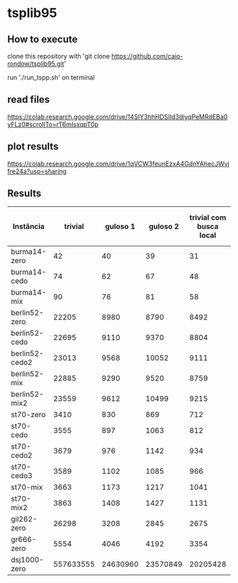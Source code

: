 # tsplib95

## How to execute
clone this repository with 'git clone https://github.com/caio-rondow/tsplib95.git'

run './run_tspp.sh' on terminal

## read files

https://colab.research.google.com/drive/14SIY3hhHDSIId3diyqPeMRdEBa0yFLz0#scrollTo=rT6mIsxqpT0p

## plot results

https://colab.research.google.com/drive/1qVCW3feunEzxA4GdnYAhecJWvjfre24a?usp=sharing

## Results

|Instância     |trivial  |guloso 1|guloso 2|trivial com busca local|guloso 1 com busca local|
|--------------|---------|--------|--------|-----------------------|------------------------|
|burma14-zero  |42       |40      |39      |31                     |30                      |
|burma14-cedo  |74       |62      |67      |48                     |48                      |
|burma14-mix   |90       |76      |81      |58                     |60                      |
|berlin52-zero |22205    |8980    |8790    |8492                   |7842                    |
|berlin52-cedo |22695    |9110    |9370    |8804                   |8014                    |
|berlin52-cedo2|23013    |9568    |10052   |9111                   |8113                    |
|berlin52-mix  |22885    |9290    |9520    |8759                   |8014                    |
|berlin52-mix2 |23559    |9612    |10499   |9215                   |8807                    |
|st70-zero     |3410     |830     |869     |712                    |738                     |
|st70-cedo     |3555     |897     |1063    |812                    |806                     |
|st70-cedo2    |3679     |976     |1142    |934                    |885                     |
|st70-cedo3    |3589     |1102    |1085    |966                    |859                     |
|st70-mix      |3663     |1173    |1217    |1041                   |869                     |
|st70-mix2     |3863     |1408    |1427    |1131                   |1087                    |
|gil262-zero   |26298    |3208    |2845    |2675                   |2513                    |
|gr666-zero    |5554     |4046    |4192    |3354                   |3235                    |
|dsj1000-zero  |557633555|24630960|23570849|20205428               |20327483                |
